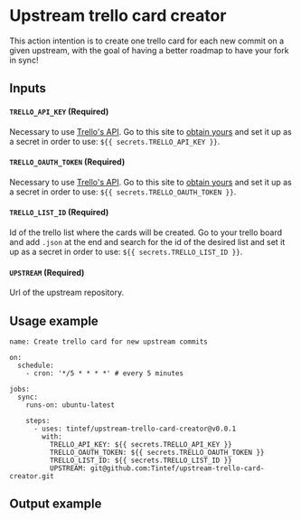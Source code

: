 # Upstream trello card creator

This action intention is to create one trello card for each new commit on a given upstream, with the goal of having a better roadmap to have your fork in sync!

## Inputs

#### `TRELLO_API_KEY` (**Required**)

Necessary to use [Trello's API](https://developer.atlassian.com/cloud/trello/rest/). Go to this site to [obtain yours](https://trello.com/app-key) and set it up as a secret in order to use: `${{ secrets.TRELLO_API_KEY }}`.


#### `TRELLO_OAUTH_TOKEN` (**Required**)

Necessary to use [Trello's API](https://developer.atlassian.com/cloud/trello/rest/). Go to this site to [obtain yours](https://trello.com/app-key) and set it up as a secret in order to use: `${{ secrets.TRELLO_OAUTH_TOKEN }}`.


#### `TRELLO_LIST_ID` (**Required**)

Id of the trello list where the cards will be created. Go to your trello board and add `.json` at the end and search for the id of the desired list and set it up as a secret in order to use: `${{ secrets.TRELLO_LIST_ID }}`.


#### `UPSTREAM` (**Required**)

Url of the upstream repository.

## Usage example

```
name: Create trello card for new upstream commits

on:
  schedule:
    - cron: '*/5 * * * *' # every 5 minutes

jobs:
  sync:
    runs-on: ubuntu-latest

    steps:
      - uses: tintef/upstream-trello-card-creator@v0.0.1
        with:
          TRELLO_API_KEY: ${{ secrets.TRELLO_API_KEY }}
          TRELLO_OAUTH_TOKEN: ${{ secrets.TRELLO_OAUTH_TOKEN }}
          TRELLO_LIST_ID: ${{ secrets.TRELLO_LIST_ID }}
          UPSTREAM: git@github.com:Tintef/upstream-trello-card-creator.git
```

## Output example

